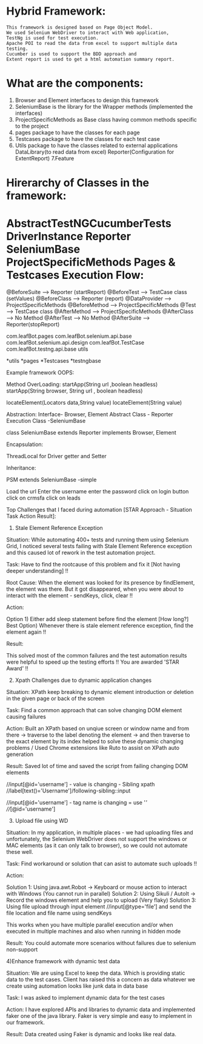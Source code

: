  Hybrid Framework: 
===========================
	This framework is designed based on Page Object Model. 
	We used Selenium WebDriver to interact with Web application, 
	TestNg is used for test execution. 
	Apache POI to read the data from excel to support multiple data testing. 
	Cucumber is used to support the BDD approach and 
	Extent report is used to get a html automation summary report.


What are the components:
=====================
1. Browser and Element interfaces to design this framework
2. SeleniumBase is the library for the Wrapper methods (implemented the interfaces)
3. ProjectSpecificMethods as Base class having common methods specific to the project
4. pages package to have the classes for each page
5. Testcases package to have the classes for each test case
6. Utils package to have the classes related to external applications
	DataLibrary(to read data from excel)
	Reporter(Configuration for ExtentReport)
7.Feature	

Hirerarchy of Classes in the framework:
========================================
AbstractTestNGCucumberTests
	DriverInstance
		Reporter
		  	SeleniumBase
				ProjectSpecificMethods
					Pages & Testcases
Execution Flow:
===============
@BeforeSuite --> Reporter (startReport)
	@BeforeTest --> TestCase class (setValues)
		@BeforeClass --> Reporter (report)
			@DataProvider --> ProjectSpecificMethods
				@BeforeMethod --> ProjectSpecificMethods
					@Test --> TestCase class
				@AfterMethod --> ProjectSpecificMethods
		@AfterClass --> No Method
	@AfterTest --> No Method
@AfterSuite	--> Reporter(stopReport)



com.leafBot.pages
com.leafBot.selenium.api.base
com.leafBot.selenium.api.design
com.leafBot.TestCase
com.leafBot.testng.api.base
utils


*utils
*pages
*Testcases
*testngbase


Example framework 
OOPS:

Method OverLoading:
startApp(String url ,boolean headless)
startApp(String browser, String url , boolean headless)

locateElement(Locators data,String value)
locateElement(String value)


Abstraction:
Interface- Browser, Element
Abstract Class - Reporter
Execution Class -SeleniumBase

class SeleniumBase extends Reporter implements Browser, Element

Encapsulation:

ThreadLocal for Driver
getter and Setter 

Inheritance:

PSM extends SeleniumBase -simple 






Load the url
Enter the username
enter the password
click on login button
click on crmsfa
click on leads


Top  Challenges that I faced during automation [STAR Approach - Situation Task Action Result]:

1) Stale Element Reference Exception

Situation: While automating 400+ tests and running them using Selenium Grid, I noticed several tests failing with Stale Element Reference exception and this caused lot of rework in the test automation project. 

Task: Have to find the rootcause of this problem and fix it [Not having deeper understanding] !! 

Root Cause: When the element was looked for its presence by findElement, the element was there. But it got disappeared, when you were about to interact with the element - sendKeys, click, clear !! 

Action: 

Option 1) Either add sleep statement before find the element [How long?]
Best Option) Whenever there is stale element reference exception, find the element again !! 

Result:

This solved most of the common failures and the test automation results were helpful to speed up the testing efforts !! You are awarded 'STAR Award' !!



2) Xpath Challenges due to dynamic application changes

Situation: XPath keep breaking to dynamic element introduction or deletion in the given page or back of the screen

Task: Find a common approach that can solve changing DOM element causing failures

Action: Built an XPath based on unqiue screen or window name and from there -> traverse to the label denoting the element -> and then traverse to the exact element by its index helped to solve these dynamic changing problems / Used Chrome extensions like Ruto to assist on XPath auto generation

Result: Saved lot of time and saved the script from failing changing DOM elements



//input[@id='username'] - value is changing - Sibling xpath
//label[text()='Username']/following-sibling::input


//input[@id='username'] - tag name is changing  = use '*'
//*[@id='username']



3) Upload file using WD  

Situation: In my application, in multiple places - we had uploading files and unfortunately, the Selenium WebDriver does not support the windows or MAC elements (as it can only talk to browser), so we could not automate these well. 

Task: Find workaround or solution that can asist to automate such uploads !!

Action:

Solution 1: Using java.awt.Robot -> Keyboard or mouse action to interact with Windows (You cannot run in parallel)
Solution 2: Using Sikuli / AutoIt -> Record the windows element and help you to upload (Very flaky)
Solution 3: Using file upload through input element //input[@type='file'] and send the file location and file name using sendKeys

This works when you have multiple parallel execution and/or when executed in multiple machines and also when running in hidden mode

Result: You could automate more scenarios without failures due to selenium non-support


4)Enhance framework with dynamic test data

Situation: We are using Excel to keep the data. Which is providing static data to the test cases. Client has raised this a concern as data whatever we create using automation looks like junk data in data base

Task: I was asked to implement dynamic data for the test cases

Action: I have explored APIs and libraries to dynamic data  and implemented faker one of the java library. Faker is very simple and easy to implement in our framework. 

Result: Data created using Faker is dynamic and looks like real data.








